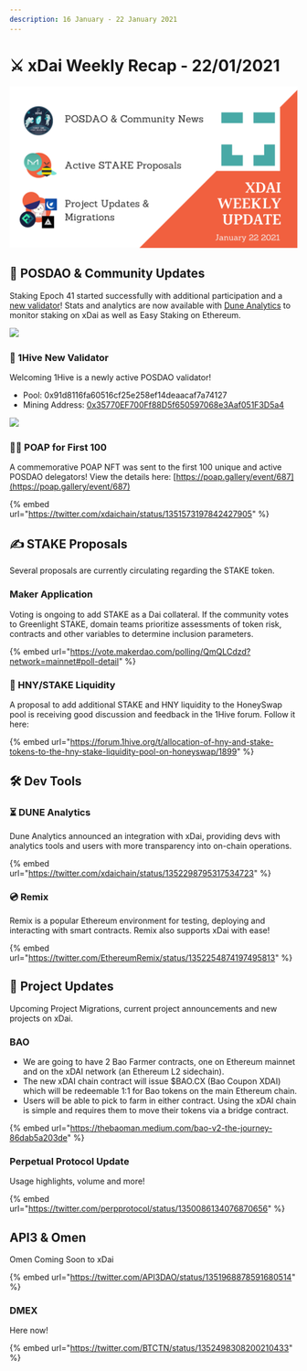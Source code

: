 ```yaml
---
description: 16 January - 22 January 2021
---
```


# ⚔️ xDai Weekly Recap - 22/01/2021

![](<../../../../.gitbook/assets/Green and Black Modern Sales Marketing Presentation (26).png>)

## 🗻 POSDAO & Community Updates

Staking Epoch 41 started successfully with additional participation and a [new validator](xdai-weekly-recap-22-01-2021.md#1hive-new-validator)! Stats and analytics are now available with [Dune Analytics](xdai-weekly-recap-22-01-2021.md#dune-analytics) to monitor staking on xDai as well as Easy Staking on Ethereum.

![](../../../../.gitbook/assets/dune-posdao.png)

### 🐝 1Hive New Validator

Welcoming 1Hive is a newly active POSDAO validator!

* Pool: 0x91d8116fa60516cf25e258ef14deaacaf7a74127
* Mining Address: [0x35770EF700Ff88D5f650597068e3Aaf051F3D5a4](https://blockscout.com/xdai/mainnet/address/0x35770EF700Ff88D5f650597068e3Aaf051F3D5a4/validations)

![](../../../../.gitbook/assets/1hive.png)

### 👨🚀 POAP for First 100

A commemorative POAP NFT was sent to the first 100 unique and active POSDAO delegators! View the details here: [https://poap.gallery/event/687](https://poap.gallery/event/687)

{% embed url="https://twitter.com/xdaichain/status/1351573197842427905" %}

## ✍ STAKE Proposals

Several proposals are currently circulating regarding the STAKE token.

### Maker Application

Voting is ongoing to add STAKE as a Dai collateral. If the community votes to Greenlight STAKE, domain teams prioritize assessments of token risk, contracts and other variables to determine inclusion parameters.

{% embed url="https://vote.makerdao.com/polling/QmQLCdzd?network=mainnet#poll-detail" %}

### 🍯 HNY/STAKE Liquidity

A proposal to add additional STAKE and HNY liquidity to the HoneySwap pool is receiving good discussion and feedback in the 1Hive forum. Follow it here:

{% embed url="https://forum.1hive.org/t/allocation-of-hny-and-stake-tokens-to-the-hny-stake-liquidity-pool-on-honeyswap/1899" %}

## 🛠 Dev Tools

### ⏳ DUNE Analytics

Dune Analytics announced an integration with xDai, providing devs with analytics tools and users with more transparency into on-chain operations.

{% embed url="https://twitter.com/xdaichain/status/1352298795317534723" %}

### 💿 Remix

Remix is a popular Ethereum environment for testing, deploying and interacting with smart contracts. Remix also supports xDai with ease!

{% embed url="https://twitter.com/EthereumRemix/status/1352254874197495813" %}

## 🦋 Project Updates

Upcoming Project Migrations, current project announcements and new projects on xDai.

### BAO

* We are going to have 2 Bao Farmer contracts, one on Ethereum mainnet and on the xDAI network (an Ethereum L2 sidechain).
* The new xDAI chain contract will issue $BAO.CX (Bao Coupon XDAI) which will be redeemable 1:1 for Bao tokens on the main Ethereum chain.
* Users will be able to pick to farm in either contract. Using the xDAI chain is simple and requires them to move their tokens via a bridge contract.

{% embed url="https://thebaoman.medium.com/bao-v2-the-journey-86dab5a203de" %}

### Perpetual Protocol Update

Usage highlights, volume and more!

{% embed url="https://twitter.com/perpprotocol/status/1350086134076870656" %}

## API3 & Omen

Omen Coming Soon to xDai

{% embed url="https://twitter.com/API3DAO/status/1351968878591680514" %}

### DMEX

Here now!

{% embed url="https://twitter.com/BTCTN/status/1352498308200210433" %}
